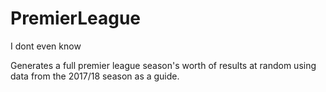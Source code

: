 # PremierLeague
I dont even know

Generates a full premier league season's worth of results at random using data from the 2017/18 season as a guide.
